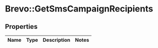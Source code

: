 # Brevo::GetSmsCampaignRecipients

## Properties
Name | Type | Description | Notes
------------ | ------------- | ------------- | -------------


